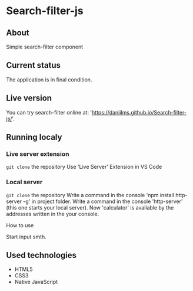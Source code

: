 # Search-filter-js

## About

Simple search-filter component

## Current status

The application is in final condition.

## Live version

You can try search-filter online at: 'https://daniilms.github.io/Search-filter-js/'.

## Running localy
### Live server extension

`git clone` the repository
Use 'Live Server' Extension in VS Code

### Local server

`git clone` the repository
Write a command in the console 'npm install http-server -g' in project folder.
Write a command in the console 'http-server' (this one starts your local server).
Now 'calculator' is available by the addresses written in the your console.

How to use

Start input smth.

## Used technologies

- HTML5
- CSS3
- Native JavaScript
